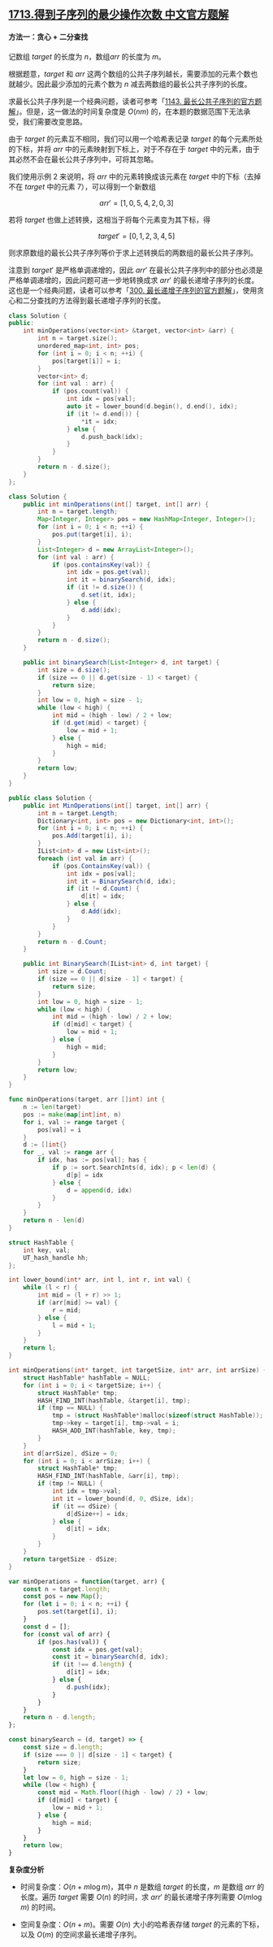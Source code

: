 ## [1713.得到子序列的最少操作次数 中文官方题解](https://leetcode.cn/problems/minimum-operations-to-make-a-subsequence/solutions/100000/de-dao-zi-xu-lie-de-zui-shao-cao-zuo-ci-hefgl)
#### 方法一：贪心 + 二分查找

记数组 $\textit{target}$ 的长度为 $n$，数组$\textit{arr}$ 的长度为 $m$。

根据题意，$\textit{target}$ 和 $\textit{arr}$ 这两个数组的公共子序列越长，需要添加的元素个数也就越少。因此最少添加的元素个数为 $n$ 减去两数组的最长公共子序列的长度。

求最长公共子序列是一个经典问题，读者可参考「[1143. 最长公共子序列的官方题解](https://leetcode-cn.com/problems/longest-common-subsequence/solution/zui-chang-gong-gong-zi-xu-lie-by-leetcod-y7u0/)」。但是，这一做法的时间复杂度是 $O(nm)$ 的，在本题的数据范围下无法承受，我们需要改变思路。

由于 $\textit{target}$ 的元素互不相同，我们可以用一个哈希表记录 $\textit{target}$ 的每个元素所处的下标，并将 $\textit{arr}$ 中的元素映射到下标上，对于不存在于 $\textit{target}$ 中的元素，由于其必然不会在最长公共子序列中，可将其忽略。

我们使用示例 $2$ 来说明，将 $\textit{arr}$ 中的元素转换成该元素在 $\textit{target}$ 中的下标（去掉不在 $\textit{target}$ 中的元素 $7$），可以得到一个新数组

$$
\textit{arr}' = [1,0,5,4,2,0,3]
$$

若将 $\textit{target}$ 也做上述转换，这相当于将每个元素变为其下标，得

$$
\textit{target}' = [0,1,2,3,4,5]
$$

则求原数组的最长公共子序列等价于求上述转换后的两数组的最长公共子序列。

注意到 $\textit{target}'$ 是严格单调递增的，因此 $\textit{arr}'$ 在最长公共子序列中的部分也必须是严格单调递增的，因此问题可进一步地转换成求 $\textit{arr}'$ 的最长递增子序列的长度。这也是一个经典问题，读者可以参考「[300. 最长递增子序列的官方题解](https://leetcode-cn.com/problems/longest-increasing-subsequence/solution/zui-chang-shang-sheng-zi-xu-lie-by-leetcode-soluti/)」，使用贪心和二分查找的方法得到最长递增子序列的长度。

```C++ [sol1-C++]
class Solution {
public:
    int minOperations(vector<int> &target, vector<int> &arr) {
        int n = target.size();
        unordered_map<int, int> pos;
        for (int i = 0; i < n; ++i) {
            pos[target[i]] = i;
        }
        vector<int> d;
        for (int val : arr) {
            if (pos.count(val)) {
                int idx = pos[val];
                auto it = lower_bound(d.begin(), d.end(), idx);
                if (it != d.end()) {
                    *it = idx;
                } else {
                    d.push_back(idx);
                }
            }
        }
        return n - d.size();
    }
};
```

```Java [sol1-Java]
class Solution {
    public int minOperations(int[] target, int[] arr) {
        int n = target.length;
        Map<Integer, Integer> pos = new HashMap<Integer, Integer>();
        for (int i = 0; i < n; ++i) {
            pos.put(target[i], i);
        }
        List<Integer> d = new ArrayList<Integer>();
        for (int val : arr) {
            if (pos.containsKey(val)) {
                int idx = pos.get(val);
                int it = binarySearch(d, idx);
                if (it != d.size()) {
                    d.set(it, idx);
                } else {
                    d.add(idx);
                }
            }
        }
        return n - d.size();
    }

    public int binarySearch(List<Integer> d, int target) {
        int size = d.size();
        if (size == 0 || d.get(size - 1) < target) {
            return size;
        }
        int low = 0, high = size - 1;
        while (low < high) {
            int mid = (high - low) / 2 + low;
            if (d.get(mid) < target) {
                low = mid + 1;
            } else {
                high = mid;
            }
        }
        return low;
    }
}
```

```C# [sol1-C#]
public class Solution {
    public int MinOperations(int[] target, int[] arr) {
        int n = target.Length;
        Dictionary<int, int> pos = new Dictionary<int, int>();
        for (int i = 0; i < n; ++i) {
            pos.Add(target[i], i);
        }
        IList<int> d = new List<int>();
        foreach (int val in arr) {
            if (pos.ContainsKey(val)) {
                int idx = pos[val];
                int it = BinarySearch(d, idx);
                if (it != d.Count) {
                    d[it] = idx;
                } else {
                    d.Add(idx);
                }
            }
        }
        return n - d.Count;
    }

    public int BinarySearch(IList<int> d, int target) {
        int size = d.Count;
        if (size == 0 || d[size - 1] < target) {
            return size;
        }
        int low = 0, high = size - 1;
        while (low < high) {
            int mid = (high - low) / 2 + low;
            if (d[mid] < target) {
                low = mid + 1;
            } else {
                high = mid;
            }
        }
        return low;
    }
}
```

```go [sol1-Golang]
func minOperations(target, arr []int) int {
    n := len(target)
    pos := make(map[int]int, n)
    for i, val := range target {
        pos[val] = i
    }
    d := []int{}
    for _, val := range arr {
        if idx, has := pos[val]; has {
            if p := sort.SearchInts(d, idx); p < len(d) {
                d[p] = idx
            } else {
                d = append(d, idx)
            }
        }
    }
    return n - len(d)
}
```

```C [sol1-C]
struct HashTable {
    int key, val;
    UT_hash_handle hh;
};

int lower_bound(int* arr, int l, int r, int val) {
    while (l < r) {
        int mid = (l + r) >> 1;
        if (arr[mid] >= val) {
            r = mid;
        } else {
            l = mid + 1;
        }
    }
    return l;
}

int minOperations(int* target, int targetSize, int* arr, int arrSize) {
    struct HashTable* hashTable = NULL;
    for (int i = 0; i < targetSize; i++) {
        struct HashTable* tmp;
        HASH_FIND_INT(hashTable, &target[i], tmp);
        if (tmp == NULL) {
            tmp = (struct HashTable*)malloc(sizeof(struct HashTable));
            tmp->key = target[i], tmp->val = i;
            HASH_ADD_INT(hashTable, key, tmp);
        }
    }
    int d[arrSize], dSize = 0;
    for (int i = 0; i < arrSize; i++) {
        struct HashTable* tmp;
        HASH_FIND_INT(hashTable, &arr[i], tmp);
        if (tmp != NULL) {
            int idx = tmp->val;
            int it = lower_bound(d, 0, dSize, idx);
            if (it == dSize) {
                d[dSize++] = idx;
            } else {
                d[it] = idx;
            }
        }
    }
    return targetSize - dSize;
}
```

```JavaScript [sol1-JavaScript]
var minOperations = function(target, arr) {
    const n = target.length;
    const pos = new Map();
    for (let i = 0; i < n; ++i) {
        pos.set(target[i], i);
    }
    const d = [];
    for (const val of arr) {
        if (pos.has(val)) {
            const idx = pos.get(val);
            const it = binarySearch(d, idx);
            if (it !== d.length) {
                d[it] = idx;
            } else {
                d.push(idx);
            }
        }
    }
    return n - d.length;
};

const binarySearch = (d, target) => {
    const size = d.length;
    if (size === 0 || d[size - 1] < target) {
        return size;
    }
    let low = 0, high = size - 1;
    while (low < high) {
        const mid = Math.floor((high - low) / 2) + low;
        if (d[mid] < target) {
            low = mid + 1;
        } else {
            high = mid;
        }
    }
    return low;
}
```

**复杂度分析**

- 时间复杂度：$O(n+m\log m)$，其中 $n$ 是数组 $\textit{target}$ 的长度，$m$ 是数组 $\textit{arr}$ 的长度。遍历 $\textit{target}$ 需要 $O(n)$ 的时间，求 $\textit{arr}'$ 的最长递增子序列需要 $O(m\log m)$ 的时间。

- 空间复杂度：$O(n+m)$。需要 $O(n)$ 大小的哈希表存储 $\textit{target}$ 的元素的下标，以及 $O(m)$ 的空间求最长递增子序列。